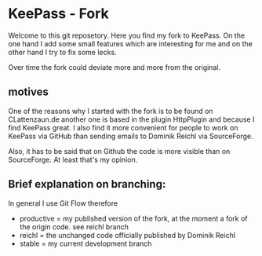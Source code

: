 # KeePass - Fork

Welcome to this git reposetory. Here you find my fork to KeePass. On the one hand I add some small features which are interesting for me and on the other hand I try to fix some lecks.

Over time the fork could deviate more and more from the original.

## motives

One of the reasons why I started with the fork is to be found on CLattenzaun.de another one is based in the plugin HttpPlugin and because I find KeePass great. I also find it more convenient for people to work on KeePass via GitHub than sending emails to Dominik Reichl via SourceForge.

Also, it has to be said that on Github the code is more visible than on SourceForge. At least that's my opinion.

## Brief explanation on branching:

In general I use Git Flow therefore

* productive = my published version of the fork, at the moment a fork of the origin code. see reichl branch
* reichl = the unchanged code officially published by Dominik Reichl
* stable = my current development branch
